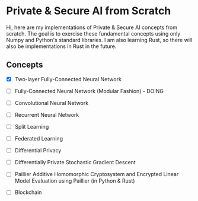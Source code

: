 # Private &amp; Secure AI from Scratch
Hi, here are my implementations of Private &amp; Secure AI concepts from scratch. The goal is to exercise these fundamental concepts using only Numpy and Python's standard libraries. I am also learning Rust, so there will also be implementations in Rust in the future.

## Concepts
- [x] Two-layer Fully-Connected Neural Network
- [ ] Fully-Connected Neural Network (Modular Fashion) - DOING
- [ ] Convolutional Neural Network
- [ ] Recurrent Neural Network
- [ ] Split Learning
- [ ] Federated Learning
- [ ] Differential Privacy
- [ ] Differentially Private Stochastic Gradient Descent
- [ ] Paillier Additive Homomorphic Cryptosystem and Encrypted Linear Model Evaluation using Paillier (in Python & Rust)
- [ ] Blockchain


